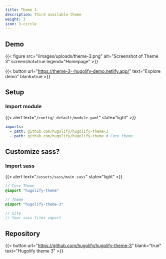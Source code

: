 ```yaml
---
title: Theme 3
description: Third available theme
weight: 3
icon: 3-circle
---
```


## Demo

{{< figure src="/images/uploads/theme-3.png" alt="Screenshot of Theme 3" screenshot=true legend="Homepage" >}}

{{< button url="https://theme-3--hugolify-demo.netlify.app/" text="Explore demo" blank=true >}}

## Setup

### Import module

{{< alert text="`/config/_default/module.yaml`" state="light" >}}

```yml
imports:
  - path: github.com/hugolify/hugolify-theme-3
  - path: github.com/hugolify/hugolify-theme # Core theme
```

## Customize sass?

### Import sass

{{< alert text="`/assets/sass/main.sass`" state="light" >}}

```sass
// Core Theme
@import "hugolify-theme"

// Theme
@import "hugolify-theme-3"

// Site
// Your sass files import
```

## Repository

{{< button url="https://github.com/hugolify/hugolify-theme-3" blank="true" text="Hugolify theme 3" >}}
